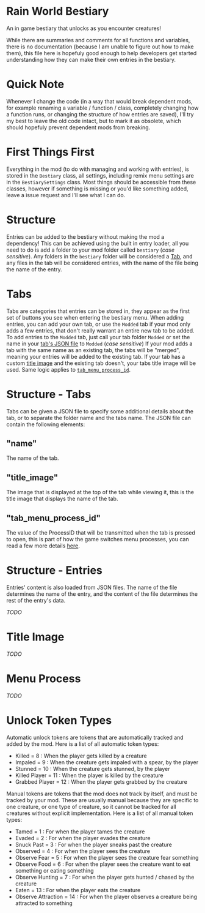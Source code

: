 # Rain World Bestiary
An in game bestiary that unlocks as you encounter creatures!

While there are summaries and comments for all functions and variables, there is no documentation (because I am unable to figure out how to make them), this file here is hopefuly good enough to help developers get started understanding how they can make their own entries in the bestiary.

# Quick Note
Whenever I change the code (in a way that would break dependent mods, for example renaming a variable / function / class, completely changing how a function runs, or changing the structure of how entries are saved), I'll try my best to leave the old code intact, but to mark it as obsolete, which should hopefuly prevent dependent mods from breaking.

# First Things First
Everything in the mod (to do with managing and working with entries), is stored in the `Bestiary` class, all settings, including remix menu settings are in the `BestiarySettings` class. Most things should be accessible from these classes, however if something is missing or you'd like something added, leave a issue request and I'll see what I can do.


# Structure

Entries can be added to the bestiary without making the mod a dependency! This can be achieved using the built in entry loader, all you need to do is add a folder to your mod folder called `bestiary` (*case sensitive*). Any folders in the `bestiary` folder will be considered a [Tab](https://github.com/Oxyaine/RainWorldBestiary?tab=readme-ov-file#tabs), and any files in the tab will be considered entries, with the name of the file being the name of the entry.


# Tabs

Tabs are categories that entries can be stored in, they appear as the first set of buttons you see when entering the bestiary menu.
When adding entries, you can add your own tab, or use the `Modded` tab if your mod only adds a few entries, that don't really warrant an entire new tab to be added.
To add entries to the `Modded` tab, just call your tab folder `Modded` or set the name in your [tab's JSON file](https://github.com/Oxyaine/RainWorldBestiary?tab=readme-ov-file#structure---tabs) to `Modded` (*case sensitive*)
If your mod adds a tab with the same name as an existing tab, the tabs will be "merged", meaning your entries will be added to the existing tab. If your tab has a custom [title image](https://github.com/Oxyaine/RainWorldBestiary?tab=readme-ov-file#title-image) and the existing tab doesn't, your tabs title image will be used. Same logic applies to [`tab_menu_process_id`](https://github.com/Oxyaine/RainWorldBestiary?tab=readme-ov-file#menu-process).


# Structure - Tabs

Tabs can be given a JSON file to specify some additional details about the tab, or to separate the folder name and the tabs name. The JSON file can contain the following elements:

## "name"
The name of the tab.

## "title_image"
The image that is displayed at the top of the tab while viewing it, this is the title image that displays the name of the tab.

## "tab_menu_process_id"
The value of the ProcessID that will be transmitted when the tab is pressed to open, this is part of how the game switches menu processes, you can read a few more details [here](https://github.com/Oxyaine/RainWorldBestiary?tab=readme-ov-file#menu-process).


# Structure - Entries

Entries' content is also loaded from JSON files. The name of the file determines the name of the entry, and the content of the file determines the rest of the entry's data.

*TODO*



# Title Image
*TODO*



# Menu Process
*TODO*



# Unlock Token Types

Automatic unlock tokens are tokens that are automatically tracked and added by the mod. Here is a list of all automatic token types:
* Killed = 8 : When the player gets killed by a creature
* Impaled = 9 : When the creature gets impaled with a spear, by the player
* Stunned = 10 : When the creature gets stunned, by the player
* Killed Player = 11 : When the player is killed by the creature
* Grabbed Player = 12 : When the player gets grabbed by the creature


Manual tokens are tokens that the mod does not track by itself, and must be tracked by your mod. These are usually manual because they are specific to one creature, or one type of creature, so it cannot be tracked for all creatures without explicit implementation. Here is a list of all manual token types:
* Tamed = 1 : For when the player tames the creature
* Evaded = 2 : For when the player evades the creature
* Snuck Past = 3 : For when the player sneaks past the creature
* Observed = 4 : For when the player sees the creature
* Observe Fear = 5 : For when the player sees the creature fear something
* Observe Food = 6 : For when the player sees the creature want to eat something or eating something
* Observe Hunting = 7 : For when the player gets hunted / chased by the creature
* Eaten = 13 : For when the player eats the creature
* Observe Attraction = 14 : For when the player observes a creature being attracted to something